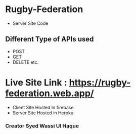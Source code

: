 # Rugby-Federation 
* Server Site Code
## Different Type of APIs used 
* POST
* GET
* DELETE etc. 
# Live Site Link : https://rugby-federation.web.app/ 
* Client Site Hosted In firebase 
* Server Site Hosted in Heroku 

### Creator Syed Wassi Ul Haque
